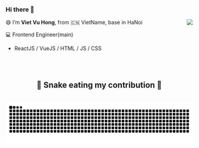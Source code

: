 ### Hi there 👋

<img align="right" src="https://github-readme-stats.vercel.app/api?username=vietvh-3042&show_icons=true&hide_title=true&theme=transparent" />

😄 I’m **Viet Vu Hong**, from 🇨🇳 VietName, base in HaNoi

💻 Frontend Engineer(main)
  - ReactJS / VueJS / HTML / JS / CSS
  
<br/>
<br/>

<div align="center">
  <h2>🐍 Snake eating my contribution 🐍</h2>
  <br>
  <img alt="snake eating my contribution" src="https://github.com/vietvh-3042/vietvh-3042/blob/output/github-contribution-grid-snake.svg">
  <br>
  <br>
  <br>
</div>
